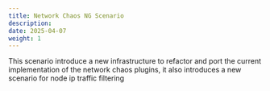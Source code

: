 ```yaml
---
title: Network Chaos NG Scenario
description: 
date: 2025-04-07
weight: 1
---
```


This scenario introduce a new infrastructure to refactor and port the current implementation of the network chaos plugins, it also introduces a new scenario 
for node ip traffic filtering